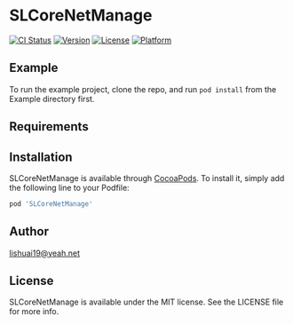 # SLCoreNetManage

[![CI Status](https://img.shields.io/travis/18337125565@163.com/SLCoreNetManage.svg?style=flat)](https://travis-ci.org/18337125565@163.com/SLCoreNetManage)
[![Version](https://img.shields.io/cocoapods/v/SLCoreNetManage.svg?style=flat)](https://cocoapods.org/pods/SLCoreNetManage)
[![License](https://img.shields.io/cocoapods/l/SLCoreNetManage.svg?style=flat)](https://cocoapods.org/pods/SLCoreNetManage)
[![Platform](https://img.shields.io/cocoapods/p/SLCoreNetManage.svg?style=flat)](https://cocoapods.org/pods/SLCoreNetManage)

## Example

To run the example project, clone the repo, and run `pod install` from the Example directory first.

## Requirements

## Installation

SLCoreNetManage is available through [CocoaPods](https://cocoapods.org). To install
it, simply add the following line to your Podfile:

```ruby
pod 'SLCoreNetManage'
```

## Author

lishuai19@yeah.net

## License

SLCoreNetManage is available under the MIT license. See the LICENSE file for more info.
